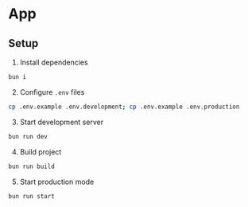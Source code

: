 # App

## Setup

1. Install dependencies

```bash
bun i
```

2. Configure `.env` files

```bash
cp .env.example .env.development; cp .env.example .env.production
```

3. Start development server

```bash
bun run dev
```

4. Build project

```bash
bun run build
```

5. Start production mode

```bash
bun run start
```
